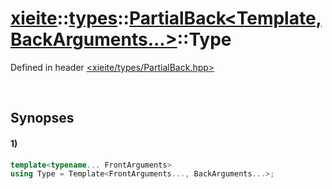 # [xieite](../../../xieite.md)\:\:[types](../../../types.md)\:\:[PartialBack\<Template, BackArguments...\>](../../PartialBack.md)\:\:Type
Defined in header [<xieite/types/PartialBack.hpp>](../../../../include/xieite/types/PartialBack.hpp)

&nbsp;

## Synopses
#### 1)
```cpp
template<typename... FrontArguments>
using Type = Template<FrontArguments..., BackArguments...>;
```
